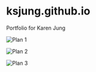 ksjung.github.io
================

Portfolio for Karen Jung

![](http://ksjung.github.io//images/plan1.jpg "Plan 1")

![](http://ksjung.github.io//images/plan2.jpg "Plan 2")

![](http://ksjung.github.io//images/plan3.jpg "Plan 3")

